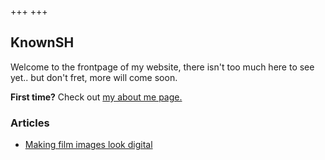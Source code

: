 +++
+++

## KnownSH

Welcome to the frontpage of my website, there isn't too much here to see yet.. but don't fret, more will come soon.

**First time?** Check out [my about me page.](./about)

### Articles

- [Making film images look digital](./articles/digital-look)

